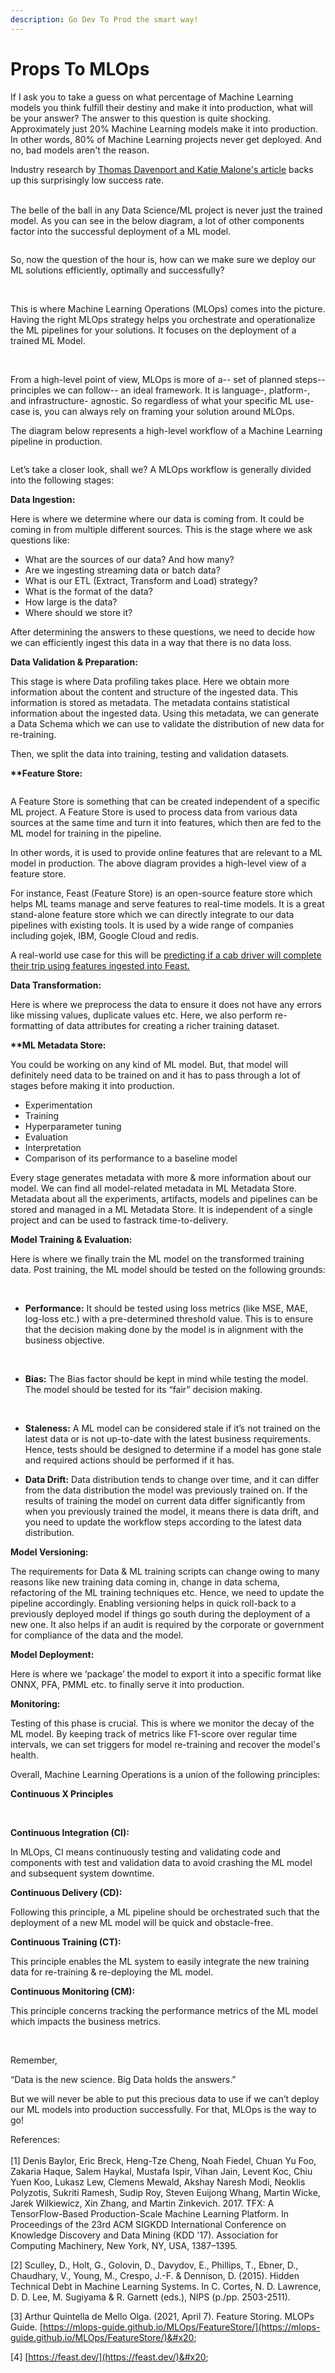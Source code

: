 ```yaml
---
description: Go Dev To Prod the smart way!
---
```


# Props To MLOps

If I ask you to take a guess on what percentage of Machine Learning models you think fulfill their destiny and make it into production, what will be your answer? The answer to this question is quite shocking. Approximately just 20% Machine Learning models make it into production. In other words, 80% of Machine Learning projects never get deployed. And no, bad models aren't the reason.



Industry research by [Thomas Davenport and Katie Malone's article](https://hdsr.mitpress.mit.edu/pub/2fu65ujf/release/2) backs up this surprisingly low success rate. &#x20;

&#x20;\
The belle of the ball in any Data Science/ML project is never just the trained model. As you can see in the below diagram, a lot of other components factor into the successful deployment of a ML model.&#x20;



<figure><img src="../.gitbook/assets/Untitled Diagram.drawio (3).png" alt=""><figcaption></figcaption></figure>

So, now the question of the hour is, how can we make sure we deploy our ML solutions efficiently, optimally and successfully?&#x20;

&#x20;\
&#x20;

This is where Machine Learning Operations (MLOps) comes into the picture. Having the right MLOps strategy helps you orchestrate and operationalize the ML pipelines for your solutions. It focuses on the deployment of a trained ML Model.&#x20;

&#x20;\
&#x20;

From a high-level point of view, MLOps is more of a-- set of planned steps-- principles we can follow-- an ideal framework. It is language-, platform-, and infrastructure- agnostic. So regardless of what your specific ML use-case is, you can always rely on framing your solution around MLOps.&#x20;

The diagram below represents a high-level workflow of a Machine Learning pipeline in production.&#x20;

<figure><img src="../.gitbook/assets/Untitled Diagram.drawio (4).png" alt=""><figcaption></figcaption></figure>

Let’s take a closer look, shall we? A MLOps workflow is generally divided into the following stages:&#x20;

**Data Ingestion:** &#x20;

Here is where we determine where our data is coming from. It could be coming in from multiple different sources. This is the stage where we ask questions like:&#x20;

* What are the sources of our data? And how many?&#x20;
* Are we ingesting streaming data or batch data? &#x20;
* What is our ETL (Extract, Transform and Load) strategy?&#x20;
* What is the format of the data? &#x20;
* How large is the data? &#x20;
* Where should we store it? &#x20;

After determining the answers to these questions, we need to decide how we can efficiently ingest this data in a way that there is no data loss.&#x20;

&#x20;**Data Validation & Preparation:** &#x20;

This stage is where Data profiling takes place. Here we obtain more information about the content and structure of the ingested data. This information is stored as metadata. The metadata contains statistical information about the ingested data. Using this metadata, we can generate a Data Schema which we can use to validate the distribution of new data for re-training.&#x20;

Then, we split the data into training, testing and validation datasets.  &#x20;

**\*\*Feature Store:**&#x20;

<figure><img src="../.gitbook/assets/Untitled Diagram.drawio (6).png" alt=""><figcaption></figcaption></figure>

A Feature Store is something that can be created independent of a specific ML project. A Feature Store is used to process data from various data sources at the same time and turn it into features, which then are fed to the ML model for training in the pipeline. &#x20;

In other words, it is used to provide online features that are relevant to a ML model in production. The above diagram provides a high-level view of a feature store.&#x20;

For instance, Feast (Feature Store) is an open-source feature store which helps ML teams manage and serve features to real-time models. It is a great stand-alone feature store which we can directly integrate to our data pipelines with existing tools. It is used by a wide range of companies including gojek, IBM, Google Cloud and redis. &#x20;

A real-world use case for this will be [predicting if a cab driver will complete their trip using features ingested into Feast.](https://docs.feast.dev/tutorials/tutorials-overview/driver-ranking-with-feast) &#x20;

**Data Transformation:**&#x20;

Here is where we preprocess the data to ensure it does not have any errors like missing values, duplicate values etc. Here, we also perform re-formatting of data attributes for creating a richer training dataset.&#x20;

**\*\*ML Metadata Store:**&#x20;

You could be working on any kind of ML model. But, that model will definitely need data to be trained on and it has to pass through a lot of stages before making it into production.&#x20;

* Experimentation&#x20;
* Training&#x20;
* Hyperparameter tuning &#x20;
* Evaluation&#x20;
* Interpretation&#x20;
* Comparison of its performance to a baseline model&#x20;

Every stage generates metadata with more & more information about our model. We can find all model-related metadata in ML Metadata Store. Metadata about all the experiments, artifacts, models and pipelines can be stored and managed in a ML Metadata Store. It is independent of a single project and can be used to fastrack time-to-delivery.&#x20;

&#x20;

**Model Training & Evaluation:**&#x20;

Here is where we finally train the ML model on the transformed training data. Post training, the ML model should be tested on the following grounds:&#x20;

&#x20;\
&#x20;

* **Performance:** It should be tested using loss metrics (like MSE, MAE, log-loss etc.) with a pre-determined threshold value. This is to ensure that the decision making done by the model is in alignment with the business objective.&#x20;

&#x20;\
&#x20;

* **Bias:** The Bias factor should be kept in mind while testing the model. The model should be tested for its “fair” decision making.&#x20;

&#x20;\
&#x20;

* **Staleness:** A ML model can be considered stale if it’s not trained on the latest data or is not up-to-date with the latest business requirements. Hence, tests should be designed to determine if a model has gone stale and required actions should be performed if it has.&#x20;

&#x20;

* **Data Drift:** Data distribution tends to change over time, and it can differ from the data distribution the model was previously trained on. If the results of training the model on current data differ significantly from when you previously trained the model, it means there is data drift, and you need to update the workflow steps according to the latest data distribution.&#x20;

&#x20;

**Model Versioning:**&#x20;

The requirements for Data & ML training scripts can change owing to many reasons like new training data coming in, change in data schema, refactoring of the ML training techniques etc. Hence, we need to update the pipeline accordingly. Enabling versioning helps in quick roll-back to a previously deployed model if things go south during the deployment of a new one. It also helps if an audit is required by the corporate or government for compliance of the data and the model.&#x20;

**Model Deployment:**&#x20;

Here is where we ‘package’ the model to export it into a specific format like ONNX, PFA, PMML etc. to finally serve it into production.&#x20;

**Monitoring:**&#x20;

Testing of this phase is crucial. This is where we monitor the decay of the ML model. By keeping track of metrics like F1-score over regular time intervals, we can set triggers for model re-training and recover the model's health.&#x20;

&#x20;

Overall, Machine Learning Operations is a union of the following principles:&#x20;

&#x20;

**Continuous X Principles** &#x20;

&#x20;\
&#x20;

**Continuous Integration (CI):**&#x20;

&#x20;

In MLOps, CI means continuously testing and validating code and components with test and validation data to avoid crashing the ML model and subsequent system downtime.&#x20;

&#x20;

**Continuous Delivery (CD):** \
&#x20;

Following this principle, a ML pipeline should be orchestrated such that the deployment of a new ML model will be quick and obstacle-free. &#x20;

&#x20;

**Continuous Training (CT):**&#x20;

This principle enables the ML system to easily integrate the new training data for re-training & re-deploying the ML model.&#x20;

&#x20;

**Continuous Monitoring (CM):**&#x20;

This principle concerns tracking the performance metrics of the ML model which impacts the business metrics.&#x20;

&#x20;\
&#x20;

Remember, &#x20;

&#x20;

“Data is the new science. Big Data holds the answers.”&#x20;

&#x20;

But we will never be able to put this precious data to use if we can’t deploy our ML models into production successfully. For that, MLOps is the way to go!&#x20;

&#x20;

References: \
&#x20;\
\[1] Denis Baylor, Eric Breck, Heng-Tze Cheng, Noah Fiedel, Chuan Yu Foo, Zakaria Haque, Salem Haykal, Mustafa Ispir, Vihan Jain, Levent Koc, Chiu Yuen Koo, Lukasz Lew, Clemens Mewald, Akshay Naresh Modi, Neoklis Polyzotis, Sukriti Ramesh, Sudip Roy, Steven Euijong Whang, Martin Wicke, Jarek Wilkiewicz, Xin Zhang, and Martin Zinkevich. 2017. TFX: A TensorFlow-Based Production-Scale Machine Learning Platform. In Proceedings of the 23rd ACM SIGKDD International Conference on Knowledge Discovery and Data Mining (KDD '17). Association for Computing Machinery, New York, NY, USA, 1387–1395. &#x20;

\[2] Sculley, D., Holt, G., Golovin, D., Davydov, E., Phillips, T., Ebner, D., Chaudhary, V., Young, M., Crespo, J.-F. & Dennison, D. (2015). Hidden Technical Debt in Machine Learning Systems. In C. Cortes, N. D. Lawrence, D. D. Lee, M. Sugiyama & R. Garnett (eds.), NIPS (p./pp. 2503-2511). \
&#x20;

\[3] Arthur Quintella de Mello Olga. (2021, April 7). Feature Storing. MLOPs Guide. [https://mlops-guide.github.io/MLOps/FeatureStore/](https://mlops-guide.github.io/MLOps/FeatureStore/)&#x20;

\[4] [https://feast.dev/](https://feast.dev/)&#x20;
